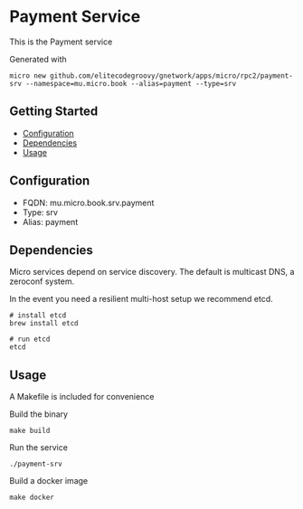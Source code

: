 # Payment Service

This is the Payment service

Generated with

```
micro new github.com/elitecodegroovy/gnetwork/apps/micro/rpc2/payment-srv --namespace=mu.micro.book --alias=payment --type=srv
```

## Getting Started

- [Configuration](#configuration)
- [Dependencies](#dependencies)
- [Usage](#usage)

## Configuration

- FQDN: mu.micro.book.srv.payment
- Type: srv
- Alias: payment

## Dependencies

Micro services depend on service discovery. The default is multicast DNS, a zeroconf system.

In the event you need a resilient multi-host setup we recommend etcd.

```
# install etcd
brew install etcd

# run etcd
etcd
```

## Usage

A Makefile is included for convenience

Build the binary

```
make build
```

Run the service
```
./payment-srv
```

Build a docker image
```
make docker
```